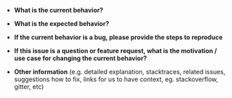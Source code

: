 * **What is the current behavior?**


* **What is the expected behavior?**


* **If the current behavior is a bug, please provide the steps to reproduce** 


* **If this issue is a question or feature request, what is the motivation / use case for changing the current behavior?**


* **Other information** (e.g. detailed explanation, stacktraces, related issues, suggestions how to fix, links for us to have context, eg. stackoverflow, gitter, etc)
